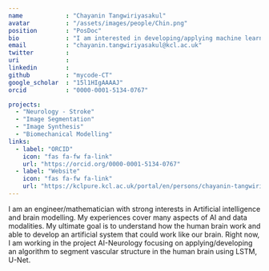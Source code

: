 ```yaml
---
name            : "Chayanin Tangwiriyasakul"
avatar          : "/assets/images/people/Chin.png"
position        : "PosDoc"
bio             : "I am interested in developing/applying machine learning algorithms to solve medical related problems, especially in large scale brain network and the brain vascular structure in patients with stroke and epilepsy."
email           : "chayanin.tangwiriyasakul@kcl.ac.uk"
twitter         :
uri             :
linkedin        :
github          : "mycode-CT"
google_scholar  : "15l1HIgAAAAJ"
orcid           : "0000-0001-5134-0767"

projects:
  - "Neurology - Stroke"
  - "Image Segmentation"
  - "Image Synthesis"
  - "Biomechanical Modelling"
links:
  - label: "ORCID"
    icon: "fas fa-fw fa-link"
    url: "https://orcid.org/0000-0001-5134-0767"    
  - label: "Website"
    icon: "fas fa-fw fa-link"
    url: "https://kclpure.kcl.ac.uk/portal/en/persons/chayanin-tangwiriyasakul(eaed3f8e-8836-4ea0-a31e-a3e323ada25d).html"
---
```


I am an engineer/mathematician with strong interests in Artificial intelligence and brain modelling. My experiences cover many aspects of AI and data modalities. My ultimate goal is to understand how the human brain work and able to develop an artificial system that could work like our brain. Right now, I am working in the project AI-Neurology focusing on applying/developing an algorithm to segment vascular structure in the human brain using LSTM, U-Net.
